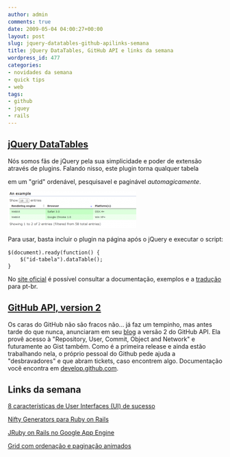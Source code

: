 ```yaml
---
author: admin
comments: true
date: 2009-05-04 04:00:27+00:00
layout: post
slug: jquery-datatables-github-apilinks-semana
title: jQuery DataTables, GitHub API e links da semana
wordpress_id: 477
categories:
- novidades da semana
- quick tips
- web
tags:
- github
- jquey
- rails
---
```


## [jQuery DataTables](http://www.datatables.net/)


Nós somos fãs de jQuery pela sua simplicidade e poder de extensão através de plugins. Falando nisso, este plugin torna qualquer tabela <table/> em um "grid" ordenável, pesquisavel e paginável _automagicamente_.

[![](/images/uploads/2009/05/datatables-300x86.png)](/images/uploads/2009/05/datatables.png)

Para usar, basta incluir o plugin na página após o jQuery e executar o script:

    
    $(document).ready(function() {
        $("id-tabela").dataTable();
    }


No [site oficial](http://www.datatables.net/) é possível consultar a documentação, exemplos e a [tradução](http://www.datatables.net/plug-ins#language) para pt-br.


## [GitHub API, version 2](http://github.com/blog/413-github-api-take-two)


Os caras do GitHub não são fracos não... já faz um tempinho, mas antes tarde do que nunca, anunciaram em seu [blog](http://github.com/blog) a versão 2 do GitHub API. Ela provê acesso à "Repository, User, Commit, Object and Network" e futuramente ao Gist também. Como é a primeira release e ainda estão trabalhando nela, o próprio pessoal do Github pede ajuda a "desbravadores" e que abram tickets, caso encontrem algo. Documentação você encontra em  [develop.github.com](http://develop.github.com).


## Links da semana


[8 características de User Interfaces (UI) de sucesso](http://www.desenvolvimentoparaweb.com/usabilidade/8-caracteristicas-de-user-interfaces-ui-de-sucesso/)

[Nifty Generators para Ruby on Rails](http://github.com/ryanb/nifty-generators/tree/master)

[JRuby on Rails no Google App Engine](http://olabini.com/blog/2009/04/jruby-on-rails-on-google-app-engine/)

[Grid com ordenação e paginação animados](http://www.ajaxianos.com.br/2008/10/grid-com-ordenacao-e-paginacao-animados/)
